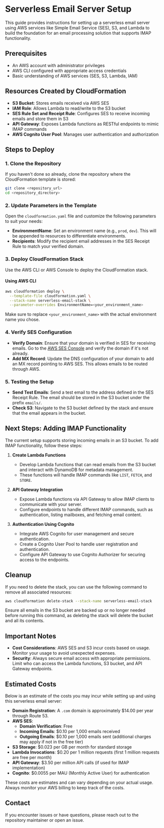 # Serverless Email Server Setup

This guide provides instructions for setting up a serverless email server using AWS services like Simple Email Service (SES), S3, and Lambda to build the foundation for an email processing solution that supports IMAP functionality.

## Prerequisites
- An AWS account with administrator privileges
- AWS CLI configured with appropriate access credentials
- Basic understanding of AWS services (SES, S3, Lambda, IAM)

## Resources Created by CloudFormation
- **S3 Bucket**: Stores emails received via AWS SES
- **IAM Role**: Allows Lambda to read/write to the S3 bucket
- **SES Rule Set and Receipt Rule**: Configures SES to receive incoming emails and store them in S3
- **API Gateway**: Exposes Lambda functions as RESTful endpoints to mimic IMAP commands
- **AWS Cognito User Pool**: Manages user authentication and authorization

## Steps to Deploy

### 1. Clone the Repository
If you haven't done so already, clone the repository where the CloudFormation template is stored:
```sh
git clone <repository_url>
cd <repository_directory>
```

### 2. Update Parameters in the Template
Open the `cloudformation.yaml` file and customize the following parameters to suit your needs:
- **EnvironmentName**: Set an environment name (e.g., `prod`, `dev`). This will be appended to resources to differentiate environments.
- **Recipients**: Modify the recipient email addresses in the SES Receipt Rule to match your verified domain.

### 3. Deploy CloudFormation Stack
Use the AWS CLI or AWS Console to deploy the CloudFormation stack.

#### Using AWS CLI
```sh
aws cloudformation deploy \
  --template-file cloudformation.yaml \
  --stack-name serverless-email-stack \
  --parameter-overrides EnvironmentName=<your_environment_name>
```
Make sure to replace `<your_environment_name>` with the actual environment name you chose.

### 4. Verify SES Configuration
- **Verify Domain**: Ensure that your domain is verified in SES for receiving emails. Go to the [AWS SES Console](https://console.aws.amazon.com/ses/home) and verify the domain if it's not already.
- **Add MX Record**: Update the DNS configuration of your domain to add an MX record pointing to AWS SES. This allows emails to be routed through AWS.

### 5. Testing the Setup
- **Send Test Emails**: Send a test email to the address defined in the SES Receipt Rule. The email should be stored in the S3 bucket under the prefix `emails/`.
- **Check S3**: Navigate to the S3 bucket defined by the stack and ensure that the email appears in the bucket.

## Next Steps: Adding IMAP Functionality
The current setup supports storing incoming emails in an S3 bucket. To add IMAP functionality, follow these steps:

1. **Create Lambda Functions**
   - Develop Lambda functions that can read emails from the S3 bucket and interact with DynamoDB for metadata management.
   - These functions will handle IMAP commands like `LIST`, `FETCH`, and `STORE`.

2. **API Gateway Integration**
   - Expose Lambda functions via API Gateway to allow IMAP clients to communicate with your server.
   - Configure endpoints to handle different IMAP commands, such as authentication, listing mailboxes, and fetching email content.

3. **Authentication Using Cognito**
   - Integrate AWS Cognito for user management and secure authentication.
   - Create a Cognito User Pool to handle user registration and authentication.
   - Configure API Gateway to use Cognito Authorizer for securing access to the endpoints.

## Cleanup
If you need to delete the stack, you can use the following command to remove all associated resources:
```sh
aws cloudformation delete-stack --stack-name serverless-email-stack
```

Ensure all emails in the S3 bucket are backed up or no longer needed before running this command, as deleting the stack will delete the bucket and all its contents.

## Important Notes
- **Cost Considerations**: AWS SES and S3 incur costs based on usage. Monitor your usage to avoid unexpected expenses.
- **Security**: Always secure email access with appropriate permissions. Limit who can access the Lambda functions, S3 bucket, and API Gateway endpoints.

## Estimated Costs
Below is an estimate of the costs you may incur while setting up and using this serverless email server:

- **Domain Registration**: A `.com` domain is approximately $14.00 per year through Route 53.
- **AWS SES**:
  - **Domain Verification**: Free
  - **Incoming Emails**: $0.10 per 1,000 emails received
  - **Outgoing Emails**: $0.10 per 1,000 emails sent (additional charges may apply if not in the free tier)
- **S3 Storage**: $0.023 per GB per month for standard storage
- **Lambda Invocations**: $0.20 per 1 million requests (first 1 million requests are free per month)
- **API Gateway**: $3.50 per million API calls (if used for IMAP implementation)
- **Cognito**: $0.0055 per MAU (Monthly Active User) for authentication

These costs are estimates and can vary depending on your actual usage. Always monitor your AWS billing to keep track of the costs.

## Contact
If you encounter issues or have questions, please reach out to the repository maintainer or open an issue.